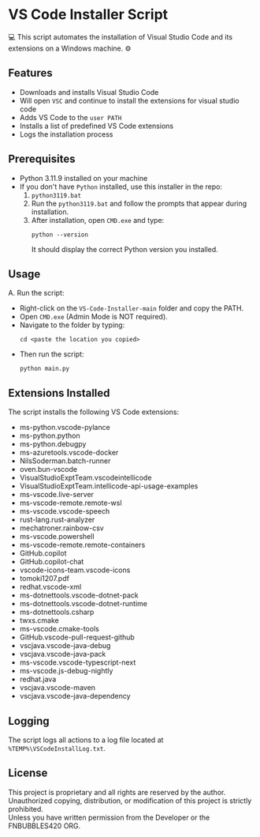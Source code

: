 # VS Code Installer Script

💻 This script automates the installation of Visual Studio Code and its extensions on a Windows machine. ⚙️

## Features

- Downloads and installs Visual Studio Code
- Will open `VSC` and continue to install the extensions for visual studio code 
- Adds VS Code to the `user PATH`
- Installs a list of predefined VS Code extensions
- Logs the installation process

## Prerequisites

- Python 3.11.9 installed on your machine
- If you don't have `Python` installed, use this installer in the repo:
  1. `python3119.bat`
  2. Run the `python3119.bat` and follow the prompts that appear during installation.
  3. After installation, open `CMD.exe` and type:
     ```
     python --version
     ```
     It should display the correct Python version you installed.

## Usage

A. Run the script:
   - Right-click on the `VS-Code-Installer-main` folder and copy the PATH.
   - Open `CMD.exe` (Admin Mode is NOT required).
   - Navigate to the folder by typing:
     ```
     cd <paste the location you copied>
     ```
   - Then run the script:
     ```
     python main.py
     ```

## Extensions Installed

The script installs the following VS Code extensions:

- ms-python.vscode-pylance
- ms-python.python
- ms-python.debugpy
- ms-azuretools.vscode-docker
- NilsSoderman.batch-runner
- oven.bun-vscode
- VisualStudioExptTeam.vscodeintellicode
- VisualStudioExptTeam.intellicode-api-usage-examples
- ms-vscode.live-server
- ms-vscode-remote.remote-wsl
- ms-vscode.vscode-speech
- rust-lang.rust-analyzer
- mechatroner.rainbow-csv
- ms-vscode.powershell
- ms-vscode-remote.remote-containers
- GitHub.copilot
- GitHub.copilot-chat
- vscode-icons-team.vscode-icons
- tomoki1207.pdf
- redhat.vscode-xml
- ms-dotnettools.vscode-dotnet-pack
- ms-dotnettools.vscode-dotnet-runtime
- ms-dotnettools.csharp
- twxs.cmake
- ms-vscode.cmake-tools
- GitHub.vscode-pull-request-github
- vscjava.vscode-java-debug
- vscjava.vscode-java-pack
- ms-vscode.vscode-typescript-next
- ms-vscode.js-debug-nightly
- redhat.java
- vscjava.vscode-maven
- vscjava.vscode-java-dependency

## Logging

The script logs all actions to a log file located at `%TEMP%\VSCodeInstallLog.txt`.

## License

This project is proprietary and all rights are reserved by the author.  
Unauthorized copying, distribution, or modification of this project is strictly prohibited.  
Unless you have written permission from the Developer or the FNBUBBLES420 ORG.
